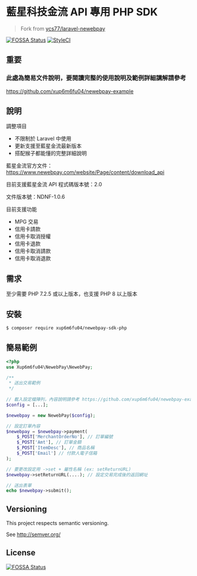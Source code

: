 # 藍星科技金流 API 專用 PHP SDK

> Fork from [ycs77/laravel-newebpay](https://github.com/ycs77/laravel-newebpay)

[![FOSSA Status](https://app.fossa.com/api/projects/git%2Bgithub.com%2Fxup6m6fu04%2Fnewebpay-sdk-php.svg?type=small)](https://app.fossa.com/projects/git%2Bgithub.com%2Fxup6m6fu04%2Fnewebpay-sdk-php?ref=badge_small)
[![StyleCI](https://github.styleci.io/repos/596413768/shield?branch=master)](https://github.styleci.io/repos/596413768?branch=master)

## 重要

### 此處為簡易文件說明，要閱讀完整的使用說明及範例詳細講解請參考<br>
https://github.com/xup6m6fu04/newebpay-example

## 說明

調整項目
- 不限制於 Laravel 中使用
- 更新支援至藍星金流最新版本
- 搭配猴子都能懂的完整詳細說明

藍星金流官方文件：https://www.newebpay.com/website/Page/content/download_api

目前支援藍星金流 API 程式碼版本號：2.0

文件版本號：NDNF-1.0.6

目前支援功能
- MPG 交易
- 信用卡請款
- 信用卡取消授權
- 信用卡退款
- 信用卡取消請款
- 信用卡取消退款

## 需求

至少需要 PHP 7.2.5 或以上版本，也支援 PHP 8 以上版本

## 安裝 ##

```sh
$ composer require xup6m6fu04/newebpay-sdk-php
```

## 簡易範例 ##

```php
<?php
use Xup6m6fu04\NewebPay\NewebPay;

/**
 * 送出交易範例
 */
 
// 載入設定檔陣列，內容說明請參考 https://github.com/xup6m6fu04/newebpay-example/blob/master/src/Config/Config.php
$config = [...];

$newebpay = new NewebPay($config);

// 設定訂單內容
$newebpay = $newebpay->payment(
    $_POST['MerchantOrderNo'], // 訂單編號
    $_POST['Amt'], // 訂單金額
    $_POST['ItemDesc'], // 商品名稱
    $_POST['Email'] // 付款人電子信箱
);

// 要更改設定用 ->set + 屬性名稱 (ex: setReturnURL)
$newebpay->setReturnURL(....); // 設定交易完成後的返回網址

// 送出表單
echo $newebpay->submit();
```

## Versioning
This project respects semantic versioning.

See http://semver.org/

## License

[![FOSSA Status](https://app.fossa.com/api/projects/git%2Bgithub.com%2Fxup6m6fu04%2Fnewebpay-sdk-php.svg?type=large)](https://app.fossa.com/projects/git%2Bgithub.com%2Fxup6m6fu04%2Fnewebpay-sdk-php?ref=badge_large)
